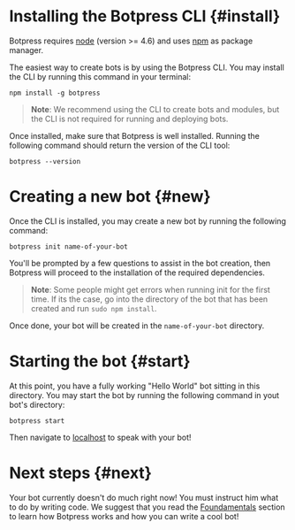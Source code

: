 # Installing the Botpress CLI {#install}

Botpress requires [node](https://nodejs.org) (version >= 4.6) and uses [npm](https://www.npmjs.com) as package manager.

The easiest way to create bots is by using the Botpress CLI. You may install the CLI by running this command in your terminal:

```
npm install -g botpress
```

> **Note**: We recommend using the CLI to create bots and modules, but the CLI is not required for running and deploying bots.

Once installed, make sure that Botpress is well installed. Running the following command should return the version of the CLI tool:

```
botpress --version
```

# Creating a new bot {#new}

Once the CLI is installed, you may create a new bot by running the following command:

```
botpress init name-of-your-bot
```

You'll be prompted by a few questions to assist in the bot creation, then Botpress will proceed to the installation of the required dependencies.

> **Note**: Some people might get errors when running init for the first time. If its the case, go into the directory of the bot that has been created and run `sudo npm install`.

Once done, your bot will be created in the `name-of-your-bot` directory.

# Starting the bot {#start}

At this point, you have a fully working "Hello World" bot sitting in this directory. You may start the bot by running the following command in yout bot's directory:

```
botpress start
```

Then navigate to [localhost](http://localhost:3000) to speak with your bot!

# Next steps {#next}

Your bot currently doesn't do much right now! You must instruct him what to do by writing code. We suggest that you read the [Foundamentals](./foundamentals) section to learn how Botpress works and how you can write a cool bot!